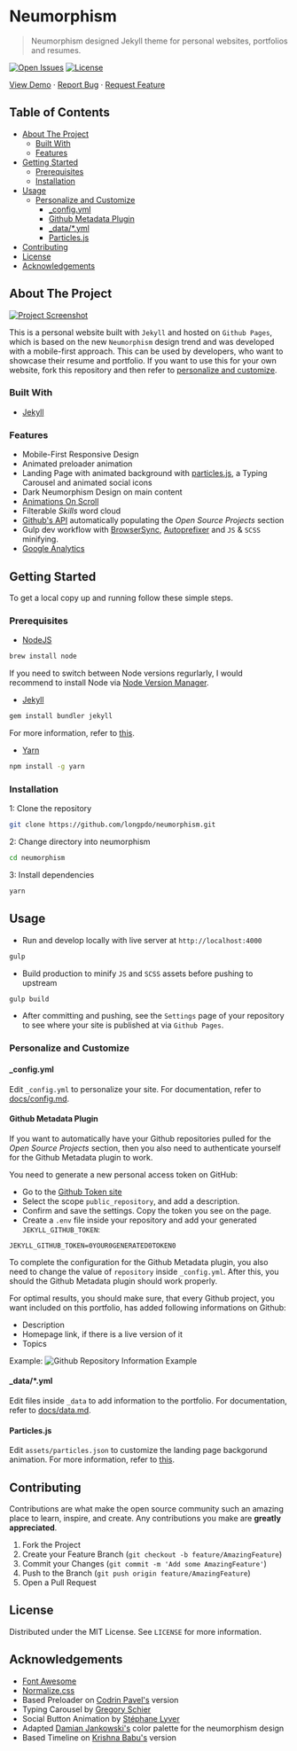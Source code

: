 # Neumorphism <!-- omit in toc -->

> Neumorphism designed Jekyll theme for personal websites, portfolios and resumes.

[![Open Issues](https://badgen.net/github/open-issues/longpdo/neumorphism)](https://github.com/longpdo/neumorphism/issues)
[![License](https://badgen.net/github/license/longpdo/neumorphism)](LICENSE)

[View Demo](https://longpdo.github.io/neumorphism/) · [Report Bug](https://github.com/longpdo/neumorphism/issues) · [Request Feature](https://github.com/longpdo/neumorphism/issues)

<!-- TABLE OF CONTENTS -->
## Table of Contents <!-- omit in toc -->

* [About The Project](#about-the-project)
  * [Built With](#built-with)
  * [Features](#features)
* [Getting Started](#getting-started)
  * [Prerequisites](#prerequisites)
  * [Installation](#installation)
* [Usage](#usage)
  * [Personalize and Customize](#personalize-and-customize)
    * [_config.yml](#configyml)
    * [Github Metadata Plugin](#github-metadata-plugin)
    * [_data/*.yml](#datayml)
    * [Particles.js](#particlesjs)
* [Contributing](#contributing)
* [License](#license)
* [Acknowledgements](#acknowledgements)

<!-- ABOUT THE PROJECT -->

## About The Project

[![Project Screenshot][product-screenshot]](https://longpdo.github.io/neumorphism/)

This is a personal website built with `Jekyll` and hosted on `Github Pages`, which is based on the new `Neumorphism` design trend and was developed with a mobile-first approach. This can be used by developers, who want to showcase their resume and portfolio. If you want to use this for your own website, fork this repository and then refer to [personalize and customize](#personalize-and-customize).

### Built With

* [Jekyll](https://jekyllrb.com/)

### Features

* Mobile-First Responsive Design
* Animated preloader animation
* Landing Page with animated background with [particles.js](https://vincentgarreau.com/particles.js/), a Typing Carousel and animated social icons
* Dark Neumorphism Design on main content
* [Animations On Scroll](https://michalsnik.github.io/aos/)
* Filterable *Skills* word cloud
* [Github's API](https://developer.github.com/v3/) automatically populating the *Open Source Projects* section
* Gulp dev workflow with [BrowserSync](https://browsersync.io/), [Autoprefixer](https://autoprefixer.github.io/) and `JS` & `SCSS` minifying.
* [Google Analytics](https://analytics.google.com/)

<!-- GETTING STARTED -->

## Getting Started

To get a local copy up and running follow these simple steps.

### Prerequisites

* [NodeJS](https://nodejs.org/en/)

```sh
brew install node
```

If you need to switch between Node versions regurlarly, I would recommend to install Node via [Node Version Manager](https://github.com/nvm-sh/nvm/blob/master/README.md#manual-install).

* [Jekyll](https://jekyllrb.com/)

```sh
gem install bundler jekyll
```

For more information, refer to [this](https://jekyllrb.com/docs/installation/).

* [Yarn](https://yarnpkg.com/)

```sh
npm install -g yarn
```

### Installation

1: Clone the repository

```sh
git clone https://github.com/longpdo/neumorphism.git
```

2: Change directory into neumorphism

```sh
cd neumorphism
```

3: Install dependencies

```sh
yarn
```

<!-- USAGE EXAMPLES -->

## Usage

* Run and develop locally with live server at `http://localhost:4000`

```sh
gulp
```

* Build production to minify `JS` and `SCSS` assets before pushing to upstream

```sh
gulp build
```

* After committing and pushing, see the `Settings` page of your repository to see where your site is published at via `Github Pages`.

### Personalize and Customize

#### _config.yml

Edit `_config.yml` to personalize your site. For documentation, refer to [docs/config.md](https://github.com/longpdo/neumorphism/blob/master/docs/config.md).

#### Github Metadata Plugin

If you want to automatically have your Github repositories pulled for the *Open Source Projects* section, then you also need to authenticate yourself for the Github Metadata plugin to work.

You need to generate a new personal access token on GitHub:

* Go to the [Github Token site](https://github.com/settings/tokens/new)
* Select the scope `public_repository`, and add a description.
* Confirm and save the settings. Copy the token you see on the page.
* Create a `.env` file inside your repository and add your generated `JEKYLL_GITHUB_TOKEN`:

```text
JEKYLL_GITHUB_TOKEN=0YOUR0GENERATED0TOKEN0
```

To complete the configuration for the Github Metadata plugin, you also need to change the value of `repository` inside `_config.yml`. After this, you should the Github Metadata plugin should work properly.

For optimal results, you should make sure, that every Github project, you want included on this portfolio, has added following informations on Github:

* Description
* Homepage link, if there is a live version of it
* Topics

Example:
![Github Repository Information Example][github-repo-info]

#### _data/*.yml

Edit files inside `_data` to add information to the portfolio. For documentation, refer to [docs/data.md](https://github.com/longpdo/neumorphism/blob/master/docs/data.md).

#### Particles.js

Edit `assets/particles.json` to customize the landing page backgorund animation. For more information, refer to [this](https://github.com/VincentGarreau/particles.js/#options).

<!-- CONTRIBUTING -->

## Contributing

Contributions are what make the open source community such an amazing place to learn, inspire, and create. Any contributions you make are **greatly appreciated**.

1. Fork the Project
2. Create your Feature Branch (`git checkout -b feature/AmazingFeature`)
3. Commit your Changes (`git commit -m 'Add some AmazingFeature'`)
4. Push to the Branch (`git push origin feature/AmazingFeature`)
5. Open a Pull Request

<!-- LICENSE -->

## License

Distributed under the MIT License. See `LICENSE` for more information.

<!-- ACKNOWLEDGEMENTS -->

## Acknowledgements

* [Font Awesome](https://fontawesome.com/)
* [Normalize.css](https://necolas.github.io/normalize.css/)
* Based Preloader on [Codrin Pavel's](https://codepen.io/zerospree/pen/aCjAz) version
* Typing Carousel by [Gregory Schier](https://codepen.io/gschier/pen/jkivt)
* Social Button Animation by [Stéphane Lyver](https://codepen.io/wouwi/pen/Lwrmi)
* Adapted [Damian Jankowski's](https://codepen.io/dolaron/pen/rNadmOE) color palette for the neumorphism design
* Based Timeline on [Krishna Babu's](https://codepen.io/krishnab/pen/OPwqbW) version

<!-- MARKDOWN LINKS & IMAGES -->

[product-screenshot]: https://raw.githubusercontent.com/longpdo/neumorphism/master/docs/screenshot.gif
[github-repo-info]: https://raw.githubusercontent.com/longpdo/neumorphism/master/docs/github-repo-info.png
